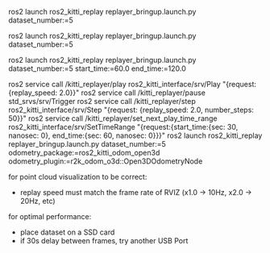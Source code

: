 ros2 launch ros2_kitti_replay replayer_bringup.launch.py dataset_number:=5

ros2 launch ros2_kitti_replay replayer_bringup.launch.py dataset_number:=5

ros2 launch ros2_kitti_replay replayer_bringup.launch.py dataset_number:=5 start_time:=60.0 end_time:=120.0

ros2 service call /kitti_replayer/play ros2_kitti_interface/srv/Play "{request: {replay_speed: 2.0}}"
ros2 service call /kitti_replayer/pause std_srvs/srv/Trigger
ros2 service call /kitti_replayer/step ros2_kitti_interface/srv/Step "{request: {replay_speed: 2.0, number_steps: 50}}"
ros2 service call /kitti_replayer/set_next_play_time_range ros2_kitti_interface/srv/SetTimeRange "{request:{start_time:{sec: 30, nanosec: 0}, end_time:{sec: 60, nanosec: 0}}}"
ros2 launch ros2_kitti_replay replayer_bringup.launch.py dataset_number:=5 odometry_package:=ros2_kitti_odom_open3d odometry_plugin:=r2k_odom_o3d::Open3DOdometryNode



for point cloud visualization to be correct:
- replay speed must match the frame rate of RVIZ (x1.0 -> 10Hz, x2.0 -> 20Hz, etc)


for optimal performance:
- place dataset on a SSD card
- if 30s delay between frames, try another USB Port
